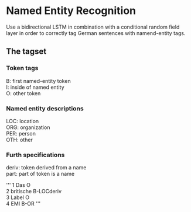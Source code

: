 # Named Entity Recognition

Use a bidirectional LSTM in combination with a conditional random field layer in order to correctly tag German sentences with namend-entity tags.

## The tagset
### Token tags
B: first named-entity token<br />
I: inside of named entity<br />
O: other token

### Named entity descriptions
LOC: location<br />
ORG: organization<br />
PER: person<br />
OTH: other

### Furth specifications
deriv: token derived from a name<br />
part: part of token is a name

'''
1	Das       O<br />
2       britische       B-LOCderiv<br />
3       Label       O<br />
4       EMI       B-OR
'''
